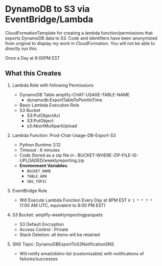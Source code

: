 # DynamoDB to S3 via EventBridge/Lambda
CloudFormationTemplate for creating a lambda function/permissions that exports DynamoDB data to S3. Code and identifiers have been anonymized from original to display my work in CloudFormation. You will not be able to directly run this.

Once a Day at 8:00PM EST
## What this Creates
  1. Lambda Role with following Permissions
       - DynamoDB Table amplify-CHAT-USAGE-TABLE-NAME
           - dynamodb:ExportTableToPointInTime
       - Basic Lambda Execution Role
       - S3 Bucket
           - S3:PutObjectAcl
           - S3:PutObject
           - s3:AbortMultipartUpload
        
  2. Lambda Function: Prod-Chat-Usage-DB-Export-S3
     - Python Runtime 3.12
     - Timeout : 6 minutes
     - Code Stored as a zip file in : BUCKET-WHERE-ZIP-FILE-IS-UPLOADED/weeklyreporting.zip
     - **Environment Variables**:
        - `BUCKET_NAME`
        - `TABLE_ARN`
        - `SNS_TOPIC`
    
  3. EventBridge Rule
     - Will Execute Lambda Function Every Day at 8PM EST `0 1 * * ? *` (1:00 AM UTC, equivalent to 8:00 PM EST)

  4. S3 Bucket: amplify-weeklyreportingparquets
     - S3 Default Encryption
     - Access Control : Private
     - Stack Deletion: all items will be retained

  5. SNS Topic: DynamoDBExportToS3NotificationSNS
     - Will notify email/distro list (customizable) with notifications of failures/successes
     